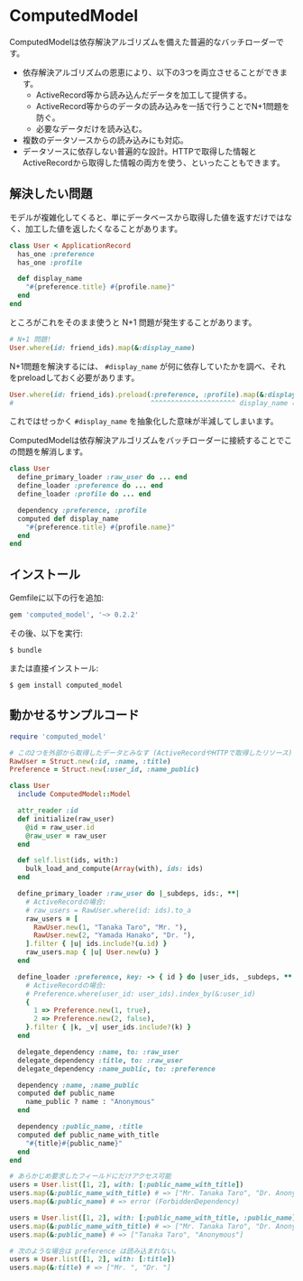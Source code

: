 # ComputedModel

ComputedModelは依存解決アルゴリズムを備えた普遍的なバッチローダーです。

- 依存解決アルゴリズムの恩恵により、以下の3つを両立させることができます。
  - ActiveRecord等から読み込んだデータを加工して提供する。
  - ActiveRecord等からのデータの読み込みを一括で行うことでN+1問題を防ぐ。
  - 必要なデータだけを読み込む。
- 複数のデータソースからの読み込みにも対応。
- データソースに依存しない普遍的な設計。HTTPで取得した情報とActiveRecordから取得した情報の両方を使う、といったこともできます。

## 解決したい問題

モデルが複雑化してくると、単にデータベースから取得した値を返すだけではなく、加工した値を返したくなることがあります。

```ruby
class User < ApplicationRecord
  has_one :preference
  has_one :profile

  def display_name
    "#{preference.title} #{profile.name}"
  end
end
```

ところがこれをそのまま使うと N+1 問題が発生することがあります。

```ruby
# N+1 問題!
User.where(id: friend_ids).map(&:display_name)
```

N+1問題を解決するには、 `#display_name` が何に依存していたかを調べ、それをpreloadしておく必要があります。

```ruby
User.where(id: friend_ids).preload(:preference, :profile).map(&:display_name)
#                                  ^^^^^^^^^^^^^^^^^^^^^ display_name の抽象化が漏れてしまう
```

これではせっかく `#display_name` を抽象化した意味が半減してしまいます。

ComputedModelは依存解決アルゴリズムをバッチローダーに接続することでこの問題を解消します。

```ruby
class User
  define_primary_loader :raw_user do ... end
  define_loader :preference do ... end
  define_loader :profile do ... end

  dependency :preference, :profile
  computed def display_name
    "#{preference.title} #{profile.name}"
  end
end
```

## インストール

Gemfileに以下の行を追加:

```ruby
gem 'computed_model', '~> 0.2.2'
```

その後、以下を実行:

    $ bundle

または直接インストール:

    $ gem install computed_model

## 動かせるサンプルコード

```ruby
require 'computed_model'

# この2つを外部から取得したデータとみなす (ActiveRecordやHTTPで取得したリソース)
RawUser = Struct.new(:id, :name, :title)
Preference = Struct.new(:user_id, :name_public)

class User
  include ComputedModel::Model

  attr_reader :id
  def initialize(raw_user)
    @id = raw_user.id
    @raw_user = raw_user
  end

  def self.list(ids, with:)
    bulk_load_and_compute(Array(with), ids: ids)
  end

  define_primary_loader :raw_user do |_subdeps, ids:, **|
    # ActiveRecordの場合:
    # raw_users = RawUser.where(id: ids).to_a
    raw_users = [
      RawUser.new(1, "Tanaka Taro", "Mr. "),
      RawUser.new(2, "Yamada Hanako", "Dr. "),
    ].filter { |u| ids.include?(u.id) }
    raw_users.map { |u| User.new(u) }
  end

  define_loader :preference, key: -> { id } do |user_ids, _subdeps, **|
    # ActiveRecordの場合:
    # Preference.where(user_id: user_ids).index_by(&:user_id)
    {
      1 => Preference.new(1, true),
      2 => Preference.new(2, false),
    }.filter { |k, _v| user_ids.include?(k) }
  end

  delegate_dependency :name, to: :raw_user
  delegate_dependency :title, to: :raw_user
  delegate_dependency :name_public, to: :preference

  dependency :name, :name_public
  computed def public_name
    name_public ? name : "Anonymous"
  end

  dependency :public_name, :title
  computed def public_name_with_title
    "#{title}#{public_name}"
  end
end

# あらかじめ要求したフィールドにだけアクセス可能
users = User.list([1, 2], with: [:public_name_with_title])
users.map(&:public_name_with_title) # => ["Mr. Tanaka Taro", "Dr. Anonymous"]
users.map(&:public_name) # => error (ForbiddenDependency)

users = User.list([1, 2], with: [:public_name_with_title, :public_name])
users.map(&:public_name_with_title) # => ["Mr. Tanaka Taro", "Dr. Anonymous"]
users.map(&:public_name) # => ["Tanaka Taro", "Anonymous"]

# 次のような場合は preference は読み込まれない。
users = User.list([1, 2], with: [:title])
users.map(&:title) # => ["Mr. ", "Dr. "]
```

